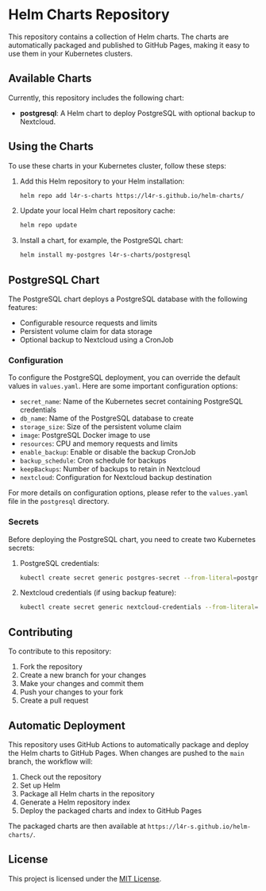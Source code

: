# Helm Charts Repository

This repository contains a collection of Helm charts. The charts are automatically packaged and published to GitHub Pages, making it easy to use them in your Kubernetes clusters.

## Available Charts

Currently, this repository includes the following chart:

- **postgresql**: A Helm chart to deploy PostgreSQL with optional backup to Nextcloud.

## Using the Charts

To use these charts in your Kubernetes cluster, follow these steps:

1. Add this Helm repository to your Helm installation:

   ```bash
   helm repo add l4r-s-charts https://l4r-s.github.io/helm-charts/
   ```

2. Update your local Helm chart repository cache:

   ```bash
   helm repo update
   ```

3. Install a chart, for example, the PostgreSQL chart:

   ```bash
   helm install my-postgres l4r-s-charts/postgresql
   ```

## PostgreSQL Chart

The PostgreSQL chart deploys a PostgreSQL database with the following features:

- Configurable resource requests and limits
- Persistent volume claim for data storage
- Optional backup to Nextcloud using a CronJob

### Configuration

To configure the PostgreSQL deployment, you can override the default values in `values.yaml`. Here are some important configuration options:

- `secret_name`: Name of the Kubernetes secret containing PostgreSQL credentials
- `db_name`: Name of the PostgreSQL database to create
- `storage_size`: Size of the persistent volume claim
- `image`: PostgreSQL Docker image to use
- `resources`: CPU and memory requests and limits
- `enable_backup`: Enable or disable the backup CronJob
- `backup_schedule`: Cron schedule for backups
- `keepBackups`: Number of backups to retain in Nextcloud
- `nextcloud`: Configuration for Nextcloud backup destination

For more details on configuration options, please refer to the `values.yaml` file in the `postgresql` directory.

### Secrets

Before deploying the PostgreSQL chart, you need to create two Kubernetes secrets:

1. PostgreSQL credentials:

   ```bash
   kubectl create secret generic postgres-secret --from-literal=postgres-username=root --from-literal=postgres-password=password -n <namespace>
   ```

2. Nextcloud credentials (if using backup feature):

   ```bash
   kubectl create secret generic nextcloud-credentials --from-literal=username=<your-nextcloud-username> --from-literal=password=<your-nextcloud-password> --namespace <your-namespace>
   ```

## Contributing

To contribute to this repository:

1. Fork the repository
2. Create a new branch for your changes
3. Make your changes and commit them
4. Push your changes to your fork
5. Create a pull request

## Automatic Deployment

This repository uses GitHub Actions to automatically package and deploy the Helm charts to GitHub Pages. When changes are pushed to the `main` branch, the workflow will:

1. Check out the repository
2. Set up Helm
3. Package all Helm charts in the repository
4. Generate a Helm repository index
5. Deploy the packaged charts and index to GitHub Pages

The packaged charts are then available at `https://l4r-s.github.io/helm-charts/`.

## License

This project is licensed under the [MIT License](LICENSE).
